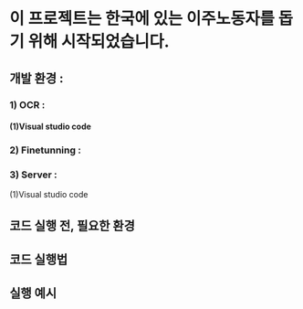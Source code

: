 # 이 프로젝트는 한국에 있는 이주노동자를 돕기 위해 시작되었습니다.

## 개발 환경 :
### 1) OCR :
#### (1)Visual studio code
### 2) Finetunning :
### 3) Server :
(1)Visual studio code


## 코드 실행 전, 필요한 환경

###

## 코드 실행법

## 실행 예시

